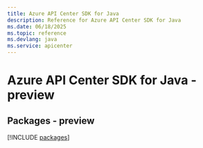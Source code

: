 ```yaml
---
title: Azure API Center SDK for Java
description: Reference for Azure API Center SDK for Java
ms.date: 06/18/2025
ms.topic: reference
ms.devlang: java
ms.service: apicenter
---
```

# Azure API Center SDK for Java - preview
## Packages - preview
[!INCLUDE [packages](api-center-index.md)]